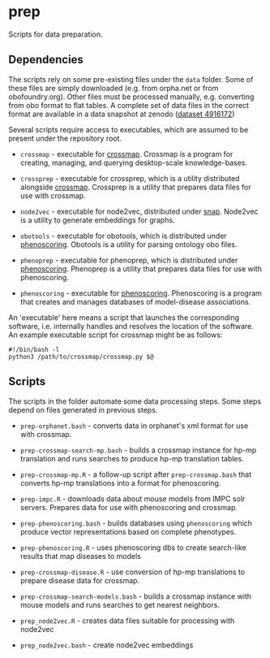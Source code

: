 # prep

Scripts for data preparation. 


## Dependencies 

The scripts rely on some pre-existing files under the `data` folder. Some of
these files are simply downloaded (e.g. from orpha.net or from obofoundry.org). 
Other files must be processed manually, e.g. converting from obo format to
flat tables. A complete set of data files in the correct format are available
in a data snapshot at zenodo ([dataset 4916172](https://zenodo.org/record/4916172))

Several scripts require access to executables, which are assumed to be present 
under the repository root. 

- `crossmap` - executable for [crossmap](https://github.com/tkonopka/crossmap). 
  Crossmap is a program for creating, managing, and querying desktop-scale
  knowledge-bases.

- `crossprep` - executable for crossprep, which is a utility distributed 
  alongside [crossmap](https://github.com/tkonopka/crossmap). Crossprep is a 
  utility that prepares data files for use with crossmap.
  
- `node2vec` - executable for node2vec, distributed under 
  [snap](https://github.com/snap-stanford/snap). Node2vec is a utility to 
  generate embeddings for graphs.

- `obotools` - executable for obotools, which is distributed under 
  [phenoscoring](https://github.com/tkonopka/phenoscoring). Obotools is a
  utility for parsing ontology obo files.

- `phenoprep` - executable for phenoprep, which is distributed under 
  [phenoscoring](https://github.com/tkonopka/phenoscoring). Phenoprep is a 
  utility that prepares data files for use with phenoscoring.

- `phenoscoring` - executable for 
  [phenoscoring](https://github.com/tkonopka/phenoscoring). Phenoscoring
  is a program that creates and manages databases of model-disease 
  associations.

An 'executable' here means a script that launches the corresponding software, 
i.e. internally handles and resolves the location of the software. An example 
executable script for crossmap might be as follows:

```
#!/bin/bash -l
python3 /path/to/crossmap/crossmap.py $@
```


## Scripts

The scripts in the folder automate some data processing steps. Some steps depend
on files generated in previous steps.

- `prep-orphanet.bash` - converts data in orphanet's xml format for use with 
  crossmap.

- `prep-crossmap-search-mp.bash` - builds a crossmap instance for hp-mp 
  translation and runs searches to produce hp-mp translation tables.

- `prep-crossmap-mp.R` - a follow-up script after `prep-crossmap.bash` that 
  converts hp-mp translations into a format for phenoscoring.

- `prep-impc.R` - downloads data about mouse models from IMPC solr servers.
  Prepares data for use with phenoscoring and crossmap.
  
- `prep-phenoscoring.bash` - builds databases using `phenoscoring` which 
  produce vector representations based on complete phenotypes.

- `prep-phenoscoring.R` - uses phenoscoring dbs to create search-like results
  that map diseases to models

- `prep-crossmap-disease.R` - use conversion of hp-mp translations to prepare
  disease data for crossmap.

- `prep-crossmap-search-models.bash` - builds a crossmap instance with mouse
  models and runs searches to get nearest neighbors.
  
- `prep_node2vec.R` - creates data files suitable for processing with node2vec

- `prep_node2vec.bash` - create node2vec embeddings

